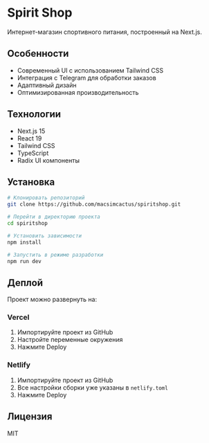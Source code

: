 # Spirit Shop

Интернет-магазин спортивного питания, построенный на Next.js.

## Особенности

- Современный UI с использованием Tailwind CSS
- Интеграция с Telegram для обработки заказов
- Адаптивный дизайн
- Оптимизированная производительность

## Технологии

- Next.js 15
- React 19
- Tailwind CSS
- TypeScript
- Radix UI компоненты

## Установка

```bash
# Клонировать репозиторий
git clone https://github.com/macsimcactus/spiritshop.git

# Перейти в директорию проекта
cd spiritshop

# Установить зависимости
npm install

# Запустить в режиме разработки
npm run dev
```

## Деплой

Проект можно развернуть на:

### Vercel
1. Импортируйте проект из GitHub
2. Настройте переменные окружения
3. Нажмите Deploy

### Netlify
1. Импортируйте проект из GitHub
2. Все настройки сборки уже указаны в `netlify.toml`
3. Нажмите Deploy

## Лицензия

MIT 